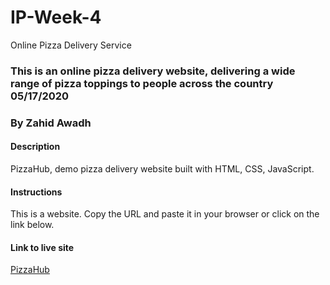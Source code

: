 # IP-Week-4
 Online Pizza Delivery Service
### This is an online pizza delivery website, delivering a wide range of pizza toppings to people across the country 05/17/2020
### By Zahid Awadh
#### Description
PizzaHub, demo pizza delivery website built with HTML, CSS, JavaScript.
#### Instructions
This is a website. Copy the URL and paste it in your browser or click on the link below.
#### Link to live site
[PizzaHub](https://davidntwakeup.github.io/IP-Week-4/)
